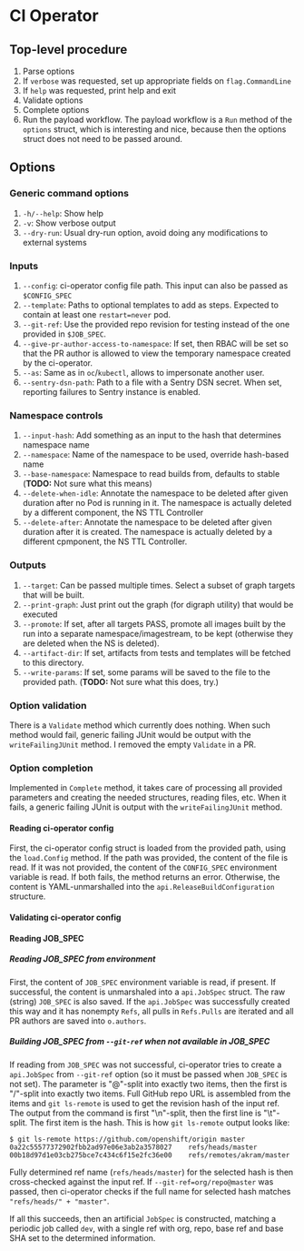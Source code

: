 # CI Operator

## Top-level procedure

1. Parse options
2. If `verbose` was requested, set up appropriate fields on `flag.CommandLine`
3. If `help` was requested, print help and exit
4. Validate options
5. Complete options
6. Run the payload workflow. The payload workflow is a `Run` method of the
   `options` struct, which is interesting and nice, because then the options
    struct does not need to be passed around.

## Options

### Generic command options
1. `-h/--help`: Show help
2. `-v`: Show verbose output
3. `--dry-run`: Usual dry-run option, avoid doing any modifications to external
   systems

### Inputs
1. `--config`: ci-operator config file path. This input can also be passed as `$CONFIG_SPEC`
2. `--template`: Paths to optional templates to add as steps. Expected to contain at least one `restart=never` pod.
3. `--git-ref`: Use the provided repo revision for testing instead of the one
   provided in `$JOB_SPEC`.
4. `--give-pr-author-access-to-namespace`: If set, then RBAC will be set so
   that the PR author is allowed to view the temporary namespace created by
   the ci-operator.
5. `--as`: Same as in `oc`/`kubectl`, allows to impersonate another user.
6. `--sentry-dsn-path`: Path to a file with a Sentry DSN secret. When set,
   reporting failures to Sentry instance is enabled.



### Namespace controls
1. `--input-hash`: Add something as an input to the hash that determines
   namespace name
2. `--namespace`: Name of the namespace to be used, override hash-based name
3. `--base-namespace`: Namespace to read builds from, defaults to stable
   (**TODO:** Not sure what this means)
4. `--delete-when-idle`: Annotate the namespace to be deleted after given
   duration after no Pod is running in it. The namespace is actually deleted
   by a different component, the NS TTL Controller
5. `--delete-after`: Annotate the namespace to be deleted after given
   duration after it is created. The namespace is actually deleted by a
   different cpmponent, the NS TTL Controller.

### Outputs
1. `--target`: Can be passed multiple times. Select a subset of graph targets
   that will be built.
2. `--print-graph`: Just print out the graph (for digraph utility) that would be
   executed
3. `--promote`: If set, after all targets PASS, promote all images built by
   the run into a separate namespace/imagestream, to be kept (otherwise they
   are deleted when the NS is deleted).
4. `--artifact-dir`: If set, artifacts from tests and templates will be
   fetched to this directory.
5. `--write-params`: If set, some params will be saved to the file to the
   provided path. (**TODO:** Not sure what this does, try.)

### Option validation

There is a `Validate` method which currently does nothing. When such method
would fail, generic failing JUnit would be output with the
`writeFailingJUnit` method. I removed the empty `Validate` in a PR.

### Option completion

Implemented in `Complete` method, it takes care of processing all provided
parameters and creating the needed structures, reading files, etc. When it
fails, a generic failing JUnit is output with the `writeFailingJUnit` method.

#### Reading ci-operator config
First, the ci-operator config struct is loaded from the provided path, using
the `load.Config` method. If the path was provided, the content of the file
is read. If it was not provided, the content of the `CONFIG_SPEC` environment
variable is read. If both fails, the method returns an error. Otherwise, the
content is YAML-unmarshalled into the `api.ReleaseBuildConfiguration` structure.

#### Validating ci-operator config

#### Reading JOB_SPEC

##### Reading JOB_SPEC from environment
First, the content of `JOB_SPEC` environment variable is read, if present. If
successful, the content is unmarshaled into a `api.JobSpec` struct. The raw
(string) `JOB_SPEC` is also saved. If the `api.JobSpec` was successfully
created this way and it has nonempty `Refs`, all pulls in `Refs.Pulls` are
iterated and all PR authors are saved into `o.authors`.

##### Building JOB_SPEC from `--git-ref` when not available in JOB_SPEC
If reading from `JOB_SPEC` was not successful, ci-operator tries to create a
`api.JobSpec` from `--git-ref` option (so it must be passed when `JOB_SPEC`
is not set). The parameter is "@"-split into exactly two items, then the
first is "/"-split into exactly two items. Full GitHub repo URL is assembled
from the items and `git ls-remote` is used to get the revision hash of the
input ref. The output from the command is first "\n"-split, then the first
line is "\t"-split. The first item is the hash. This is how `git ls-remote`
output looks like:

```
$ git ls-remote https://github.com/openshift/origin master
0a22c55577372902fbb2ad97e06e3ab2a3578027	refs/heads/master
00b18d97d1e03cb275bce7c434c6f15e2fc36e00	refs/remotes/akram/master
```

Fully determined ref name (`refs/heads/master`) for the selected hash is then
cross-checked against the input ref. If `--git-ref=org/repo@master` was
passed, then ci-operator checks if the full name for selected hash matches
`"refs/heads/" + "master"`.

If all this succeeds, then an artificial `JobSpec` is constructed, matching a
periodic job called `dev`, with a single ref with org, repo, base ref and base
SHA set to the determined information.
